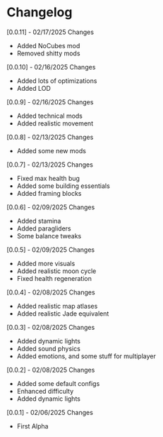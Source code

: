 # Changelog

[0.0.11] - 02/17/2025
Changes
    <ul>
    <li> Added NoCubes mod </li>
    <li> Removed shitty mods </li>
    </ul>

[0.0.10] - 02/16/2025
Changes
    <ul>
    <li> Added lots of optimizations </li>
    <li> Added LOD </li>
    </ul>

[0.0.9] - 02/16/2025
Changes
    <ul>
    <li> Added technical mods </li>
    <li> Added realistic movement </li>
    </ul>

[0.0.8] - 02/13/2025
Changes
    <ul>
    <li> Added some new mods </li>
    </ul>

[0.0.7] - 02/13/2025
Changes
    <ul>
    <li> Fixed max health bug </li>
    <li> Added some building essentials </li>
    <li> Added framing blocks </li>
    </ul>

[0.0.6] - 02/09/2025
Changes
    <ul>
    <li> Added stamina </li>
    <li> Added paragliders </li>
    <li> Some balance tweaks </li>
    </ul>

[0.0.5] - 02/09/2025
Changes
    <ul>
    <li> Added more visuals </li>
    <li> Added realistic moon cycle </li>
    <li> Fixed health regeneration </li>
    </ul>

[0.0.4] - 02/08/2025
Changes
    <ul>
    <li> Added realistic map atlases </li>
    <li> Added realistic Jade equivalent </li>
    </ul>

[0.0.3] - 02/08/2025
Changes
    <ul>
    <li> Added dynamic lights </li>
    <li> Added sound physics </li>
    <li> Added emotions, and some stuff for multiplayer </li>
    </ul>

[0.0.2] - 02/08/2025
Changes
    <ul>
    <li> Added some default configs </li>
    <li> Enhanced difficulty </li>
    <li> Added dynamic lights </li>
    </ul>

[0.0.1] - 02/06/2025
Changes
    <ul>
    <li> First Alpha </li>
    </ul>